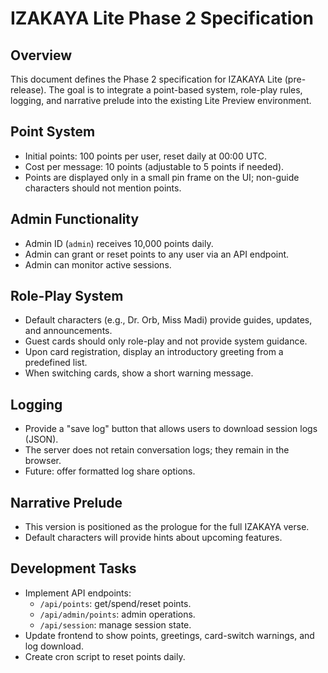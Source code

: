 # IZAKAYA Lite Phase 2 Specification  

## Overview  
This document defines the Phase 2 specification for IZAKAYA Lite (pre-release). The goal is to integrate a point-based system, role-play rules, logging, and narrative prelude into the existing Lite Preview environment.  

## Point System  
- Initial points: 100 points per user, reset daily at 00:00 UTC.  
- Cost per message: 10 points (adjustable to 5 points if needed).  
- Points are displayed only in a small pin frame on the UI; non-guide characters should not mention points.  

## Admin Functionality  
- Admin ID (`admin`) receives 10,000 points daily.  
- Admin can grant or reset points to any user via an API endpoint.  
- Admin can monitor active sessions.  

## Role-Play System  
- Default characters (e.g., Dr. Orb, Miss Madi) provide guides, updates, and announcements.  
- Guest cards should only role-play and not provide system guidance.  
- Upon card registration, display an introductory greeting from a predefined list.  
- When switching cards, show a short warning message.  

## Logging  
- Provide a "save log" button that allows users to download session logs (JSON).  
- The server does not retain conversation logs; they remain in the browser.  
- Future: offer formatted log share options.  

## Narrative Prelude  
- This version is positioned as the prologue for the full IZAKAYA verse.  
- Default characters will provide hints about upcoming features.  

## Development Tasks  
- Implement API endpoints:  
  - `/api/points`: get/spend/reset points.  
  - `/api/admin/points`: admin operations.  
  - `/api/session`: manage session state.  
- Update frontend to show points, greetings, card-switch warnings, and log download.  
- Create cron script to reset points daily.
